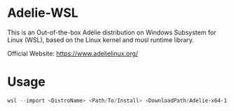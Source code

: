 # Adelie-WSL

This is an Out-of-the-box Adélie distribution on Windows Subsystem for Linux (WSL), based on the Linux kernel and musl runtime library.

Official Website: https://www.adelielinux.org/

# Usage
``` powershell
wsl --import <DistroName> <Path/To/Install> <DownloadPath/Adelie-x64-1.0-rc2.tgz>
```
